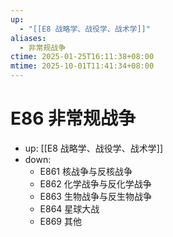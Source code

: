 ```yaml
---
up:
  - "[[E8 战略学、战役学、战术学]]"
aliases:
  - 非常规战争
ctime: 2025-01-25T16:11:38+08:00
mtime: 2025-10-01T11:41:34+08:00
---
```


# E86 非常规战争

- up: [[E8 战略学、战役学、战术学]]
- down:	
	- E861 核战争与反核战争
	- E862 化学战争与反化学战争
	- E863 生物战争与反生物战争
	- E864 星球大战
	- E869 其他
	
